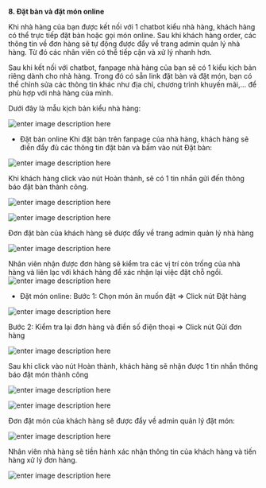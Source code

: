 **8. Đặt bàn và đặt món online**

Khi nhà hàng của bạn được kết nối với 1 chatbot kiểu nhà hàng, khách hàng có thể trực tiếp đặt bàn hoặc gọi món online. Sau khi khách hàng order, các thông tin về đơn hàng sẽ tự động được đẩy về trang admin quản lý nhà hàng. Từ đó các nhân viên có thể tiếp cận và xử lý nhanh hơn.

Sau khi kết nối với chatbot, fanpage nhà hàng của bạn sẽ có 1 kiểu kịch bản riêng dành cho nhà hàng. Trong đó có sẵn link đặt bàn và đặt món, bạn có thể chỉnh sửa các thông tin khác như địa chỉ, chương trình khuyến mãi,... để phù hợp với nhà hàng của mình.

Dưới đây là mẫu kịch bản kiểu nhà hàng:

![enter image description here](https://static8.muarecdn.com/original/muare/images/2019/12/02/5400876_64.png)
- Đặt bàn online
Khi  đặt bàn trên fanpage của nhà hàng, khách hàng sẽ điền đẩy đủ các thông tin đặt bàn và bấm vào nút Đặt bàn:

![enter image description here](https://static8.muarecdn.com/original/muare/images/2019/12/02/5401177_65.png)

Khi khách hàng click vào nút Hoàn thành, sẽ có 1 tin nhắn gửi đến thông báo đặt bàn thành công.

![enter image description here](https://static8.muarecdn.com/original/muare/images/2019/12/02/5401028_66.png)

![enter image description here](https://static8.muarecdn.com/original/muare/images/2019/12/02/5401029_67.png)

Đơn đặt bàn của khách hàng sẽ được đẩy về trang admin quản lý nhà hàng

![enter image description here](https://static8.muarecdn.com/original/muare/images/2019/12/02/5401043_68.png)

 Nhân viên nhận được đơn hàng sẽ kiểm tra các vị trí còn trống của nhà hàng và liên lạc với khách hàng để xác nhận lại việc đặt chỗ ngồi.
 ![enter image description here](https://static8.muarecdn.com/original/muare/images/2019/12/02/5401055_69.png)

- Đặt món online:
Bước 1: Chọn món ăn muốn đặt => Click nút Đặt hàng

![enter image description here](https://static8.muarecdn.com/original/muare/images/2019/12/02/5401063_70.png)

Bước 2: Kiểm tra lại đơn hàng và điền số điện thoại => Click nút Gửi đơn hàng

![enter image description here](https://static8.muarecdn.com/original/muare/images/2019/12/02/5401065_71.png)

Sau khi click vào nút Hoàn thành, khách hàng sẽ nhận được 1 tin nhắn thông báo đặt món thành công 

![enter image description here](https://static8.muarecdn.com/original/muare/images/2019/12/02/5401084_72.png)

![enter image description here](https://static8.muarecdn.com/original/muare/images/2019/12/02/5401095_73.png)

Đơn đặt món của khách hàng sẽ được đẩy về admin quản lý đặt món:

![enter image description here](https://static8.muarecdn.com/original/muare/images/2019/12/02/5401098_74.png)

Nhân viên nhà hàng sẽ tiền hành xác nhận thông tin của khách hàng và tiến hàng xử lý đơn hàng.

![enter image description here](https://static8.muarecdn.com/original/muare/images/2019/12/02/5401105_75.png)


